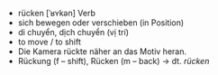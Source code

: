 - rücken	[ˈʁʏkən]	Verb	
- sich bewegen oder verschieben (in Position)
- di chuyển, dịch chuyển (vị trí)
- to move / to shift
- Die Kamera rückte näher an das Motiv heran.
- Rückung (f – shift), Rücken (m – back)	→ dt. *rücken*